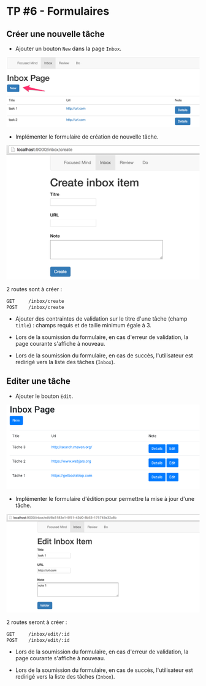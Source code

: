 # TP #6 - Formulaires

## Créer une nouvelle tâche

* Ajouter un bouton `New` dans la page `Inbox`.

![](images/tp-05-btn-new.png)

* Implémenter le formulaire de création de nouvelle tâche.

![](images/tp-05-create-inbox-item.png)

2 routes sont à créer :

```
GET     /inbox/create
POST    /inbox/create 
```

* Ajouter des contraintes de validation sur le titre d'une tâche (champ `title`) : champs requis et de taille minimum égale à 3.

* Lors de la soumission du formulaire, en cas d'erreur de validation, la page courante s'affiche à nouveau.

* Lors de la soumission du formulaire, en cas de succès, l'utilisateur est redirigé vers la liste des tâches (`Inbox`).

## Editer une tâche

* Ajouter le bouton `Edit`.

![](images/tp-05-btn-edit.png)

* Implémenter le formulaire d'édition pour permettre la mise à jour d'une tâche.

![](images/tp-05-edit-inbox-item.png)

2 routes seront à créer :

```
GET     /inbox/edit/:id
POST    /inbox/edit/:id 
```

* Lors de la soumission du formulaire, en cas d'erreur de validation, la page courante s'affiche à nouveau.

* Lors de la soumission du formulaire, en cas de succès, l'utilisateur est redirigé vers la liste des tâches (`Inbox`).